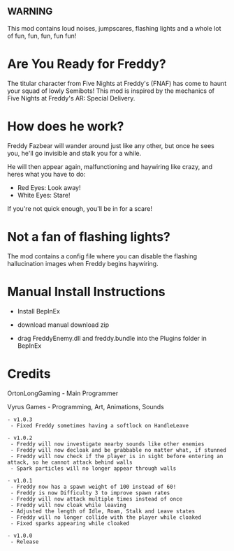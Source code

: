 ## WARNING
This mod contains loud noises, jumpscares, flashing lights and a whole lot of fun, fun, fun, fun fun!

# Are You Ready for Freddy?
The titular character from Five Nights at Freddy's (FNAF) has come to haunt your squad of lowly Semibots! This mod is inspired by the mechanics of Five Nights at Freddy's AR: Special Delivery.

# How does he work?
Freddy Fazbear will wander around just like any other, but once he sees you, he'll go invisible and stalk you for a while.

He will then appear again, malfunctioning and haywiring like crazy, and heres what you have to do:
- Red Eyes: Look away!
- White Eyes: Stare!

If you're not quick enough, you'll be in for a scare!

# Not a fan of flashing lights?
The mod contains a config file where you can disable the flashing hallucination images when Freddy begins haywiring.

# Manual Install Instructions
- Install BepInEx
 
- download manual download zip 

- drag FreddyEnemy.dll and freddy.bundle into the Plugins folder in BepInEx

# Credits
OrtonLongGaming - Main Programmer

Vyrus Games - Programming, Art, Animations, Sounds

	- v1.0.3
	 - Fixed Freddy sometimes having a softlock on HandleLeave

	- v1.0.2
	 - Freddy will now investigate nearby sounds like other enemies
	 - Freddy will now decloak and be grabbable no matter what, if stunned
	 - Freddy will now check if the player is in sight before entering an attack, so he cannot attack behind walls
	 - Spark particles will no longer appear through walls

	- v1.0.1
	 - Freddy now has a spawn weight of 100 instead of 60!
	 - Freddy is now Difficulty 3 to improve spawn rates
	 - Freddy will now attack multiple times instead of once
	 - Freddy will now cloak while leaving
	 - Adjusted the length of Idle, Roam, Stalk and Leave states
	 - Freddy will no longer collide with the player while cloaked
	 - Fixed sparks appearing while cloaked

	- v1.0.0
	 - Release